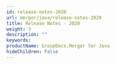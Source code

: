 ```yaml
---
id: release-notes-2020
url: merger/java/release-notes-2020
title: Release Notes - 2020
weight: 3
description: ""
keywords: 
productName: GroupDocs.Merger for Java
hideChildren: False
---
```

